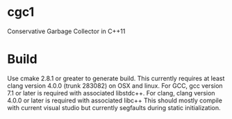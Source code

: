 cgc1
====

Conservative Garbage Collector in C++11

Build
====
Use cmake 2.8.1 or greater to generate build.
This currently requires at least clang version 4.0.0 (trunk 283082) on OSX and linux.
For GCC, gcc version 7.1 or later is required with associated libstdc++.
For clang, clang version 4.0.0 or later is required with associated libc++
This should mostly compile with current visual studio but currently segfaults during static initialization.